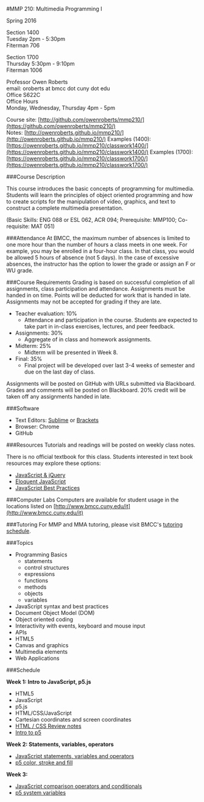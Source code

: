 #MMP 210: Multimedia Programming I

Spring 2016  

Section 1400  
Tuesday 2pm - 5:30pm   
Fiterman 706  

Section 1700  
Thursday 5:30pm - 9:10pm  
Fiterman 1006  

Professor Owen Roberts  
email: oroberts at bmcc dot cuny dot edu  
Office S622C  
Office Hours  
Monday, Wednesday, Thursday 4pm - 5pm  

Course site: [http://github.com/owenroberts/mmp210/](https://github.com/owenroberts/mmp210/)  
Notes: [http://owenroberts.github.io/mmp210/](http://owenroberts.github.io/mmp210/)
Examples (1400): [https://owenroberts.github.io/mmp210/classwork1400/](https://owenroberts.github.io/mmp210/classwork1400/)
Examples (1700): [https://owenroberts.github.io/mmp210/classwork1700/](https://owenroberts.github.io/mmp210/classwork1700/)

###Course Description

This course introduces the basic concepts of programming for multimedia.  Students will learn the principles of object oriented programming and how to create scripts for the manipulation of video, graphics, and text to construct a complete multimedia presentation.

(Basic Skills: ENG 088 or ESL 062, ACR 094; Prerequisite: MMP100; Co-requisite: MAT 051)

###Attendance
At BMCC, the maximum number of absences is limited to one more hour than the number of hours a class meets in one week. For example, you may be enrolled in a four-hour class. In that class, you would be allowed 5 hours of absence (not 5 days). In the case of excessive absences, the instructor has the option to lower the grade or assign an F or WU grade.

###Course Requirements
Grading is based on successful completion of all assignments, class participation and attendance. Assignments must be handed in on time. Points will be deducted for work that is handed in late. Assignments may not be accepted for grading if they are late.

- Teacher evaluation: 10%
	- Attendance and participation in the course. Students are expected to take part in in-class exercises, lectures, and peer feedback.
- Assignments: 30%
	- Aggregate of in class and homework assignments.
- Midterm: 25%
	- Midterm will be presented in Week 8.
- Final: 35%
	- Final project will be developed over last 3-4 weeks of semester and due on the last day of class.

Assignments will be posted on GitHub with URLs submitted via Blackboard.  Grades and comments will be posted on Blackboard.
20% credit will be taken off any assignments handed in late.

###Software
- Text Editors: [Sublime](http://www.sublimetext.com/3) or [Brackets](http://brackets.io/)
- Browser: Chrome
- GitHub

###Resources
Tutorials and readings will be posted on weekly class notes.

There is no official textbook for this class.
Students interested in text book resources may explore these options:
- [JavaScript & jQuery](http://javascriptbook.com/)
- [Eloquent JavaScript](http://eloquentjavascript.net/)
- [JavaScript Best Practices](http://www.thinkful.com/learn/javascript-best-practices-1/)

###Computer Labs
Computers are available for student usage in the locations listed on [http://www.bmcc.cuny.edu/it](http://www.bmcc.cuny.edu/it)

###Tutoring
For MMP and MMA tutoring, please visit BMCC's [tutoring schedule](http://www.bmcc.cuny.edu/lrc/schedule.jsp).

###Topics
- Programming Basics
	- statements
	- control structures
	- expressions
	- functions
	- methods
	- objects
	- variables
- JavaScript syntax and best practices
- Document Object Model (DOM)
- Object oriented coding
- Interactivity with events, keyboard and mouse input
- APIs
- HTML5
- Canvas and graphics
- Multimedia elements
- Web Applications

###Schedule

**Week 1: Intro to JavaScript, p5.js**
- HTML5
- JavaScript
- p5.js
- HTML/CSS/JavaScript
- Cartesian coordinates and screen coordinates
- [HTML / CSS Review notes](https://owenroberts.github.io/mmp210/week1/index.html)
- [Intro to p5](https://owenroberts.github.io/mmp210/week1/p5.html)

**Week 2: Statements, variables, operators**
- [JavaScript statements, variables and operators](https://owenroberts.github.io/mmp210/week2/index.html)
- [p5 color, stroke and fill](https://owenroberts.github.io/mmp210/week2/p5.html)

**Week 3:**
- [JavaScript comparison operators and conditionals](https://owenroberts.github.io/mmp210/week3/index.html)
- [p5 system variables](https://owenroberts.github.io/mmp210/week3/p5.html)
